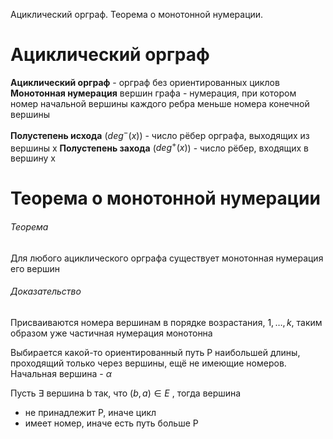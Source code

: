 Ациклический орграф. Теорема о монотонной нумерации.
# Ациклический орграф
**Ациклический орграф** - орграф без ориентированных циклов
**Монотонная нумерация** вершин графа - нумерация, при котором номер начальной вершины каждого ребра меньше номера конечной вершины

**Полустепень исхода** ($deg^-(x)$) - число рёбер орграфа, выходящих из вершины x
**Полустепень захода** ($deg^+(x)$) - число рёбер, входящих в вершину x

# Теорема о монотонной нумерации
###### Теорема
Для любого ациклического орграфа существует монотонная нумерация его вершин
###### Доказательство
Присваиваются номера вершинам в порядке возрастания, $1, \dots, k$, таким образом уже частичная нумерация монотонна

Выбирается какой-то ориентированный путь P наибольшей длины, проходящий только через вершины, ещё не имеющие номеров. Начальная вершина - $\alpha$

Пусть $\exists$ вершина b так, что $(b,a) \in E$ , тогда вершина
- не принадлежит P, иначе цикл
- имеет номер, иначе есть путь больше P